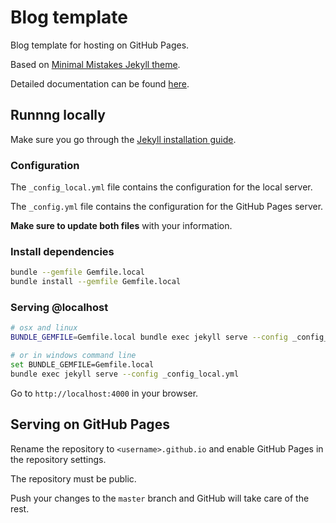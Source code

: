 # Blog template

Blog template for hosting on GitHub Pages.

Based on [Minimal Mistakes Jekyll theme](https://mmistakes.github.io/minimal-mistakes/).

Detailed documentation can be found [here](https://mmistakes.github.io/minimal-mistakes/docs/quick-start-guide/).

## Runnng locally

Make sure you go through the [Jekyll installation guide](https://jekyllrb.com/docs/installation/).

### Configuration

The `_config_local.yml` file contains the configuration for the local server.

The `_config.yml` file contains the configuration for the GitHub Pages server.

**Make sure to update both files** with your information.

### Install dependencies

```bash
bundle --gemfile Gemfile.local
bundle install --gemfile Gemfile.local
```

### Serving @localhost

```bash
# osx and linux
BUNDLE_GEMFILE=Gemfile.local bundle exec jekyll serve --config _config_local.yml

# or in windows command line
set BUNDLE_GEMFILE=Gemfile.local
bundle exec jekyll serve --config _config_local.yml
```

Go to `http://localhost:4000` in your browser.

## Serving on GitHub Pages

Rename the repository to `<username>.github.io` and enable GitHub Pages in the repository settings.

The repository must be public.

Push your changes to the `master` branch and GitHub will take care of the rest.
